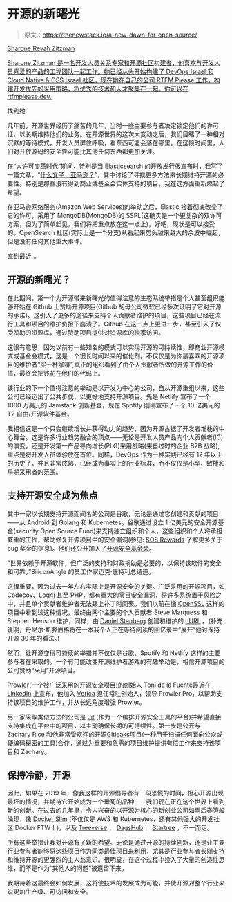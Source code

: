 # 开源的新曙光

> 原文：<https://thenewstack.io/a-new-dawn-for-open-source/>

[](https://twitter.com/shar1z)

[Sharone Revah Zitzman](https://twitter.com/shar1z)

[Sharone Zitzman 是一名开发人员关系专家和开源社区构建者，他喜欢与开发人员喜爱的产品的工程团队一起工作。她已经从头开始构建了 DevOps Israel 和 Cloud Native & OSS Israel 社区，现在她在自己的公司 RTFM Please 工作，构建开发优先的采用策略，将优秀的技术和人才聚集在一起。你可以在 rtfmplease.dev.](https://twitter.com/shar1z)

[](https://twitter.com/shar1z)[](https://twitter.com/shar1z)找到她

几年前，开源世界经历了痛苦的几年，当时一些主要参与者决定锁定他们的许可证，以长期维持他们的业务。在开源世界的这次大变动之后，我们目睹了一种相对沉默的等待模式，开发人员屏住呼吸，看东西可能会落在哪里。在这段时间里，人们对开放源码的安全性可能比其他任何东西都更加关注。

在“大许可变革时代”期间，特别是当 Elasticsearch 的开放发行版宣布时，我写了一篇文章，“[什么叉子，亚马逊？](https://thenewstack.io/what-the-fork-amazon/)”，其中讨论了寻找更多方法来长期维持开源的必要性。特别是那些没有得到商业或基金会实体支持的项目，我在这方面重新燃起了希望。

在亚马逊网络服务(Amazon Web Services)的举动之后，Elastic 接着彻底改变了它的许可，采用了 MongoDB(MongoDB)的 SSPL(这确实是一个更复杂的双许可方案，但为了简单起见，我们将把重点放在这一点上)，好吧，现状是可以接受的。OpenSearch 社区(实际上是一个分支)从看起来势头越来越大的余波中崛起，但是没有任何其他重大事件。

直到最近…

## 开源的新曙光？

在此期间，第一个为开源带来新曙光的值得注意的生态系统举措是个人甚至组织能够开始在 Github 上赞助开源项目(Github 的母公司微软已经多次证明了它对开源的承诺)。这引入了更多的途径来支持个人贡献者维护的项目，这些项目已经在流行工具和项目的维护负担下崩溃了。Github 在这一点上更进一步，甚至引入了仅受赞助的资源库，通过赞助项目提供对资源库的独家访问。

这很有意思，因为以前有一些知名的模式可以实现开源的可持续性，即商业开源模式或基金会模式，这是一个很长时间以来的催化剂。不仅仅是为你最喜欢的开源项目的维护者“买一杯咖啡”,真正的组织看到了由个人贡献者所做的开源工作的价值，最终会把钱花在他们的代码上。

该行业的下一个值得注意的举动是以开发为中心的公司，自从开源重组以来，这些公司已经迈出了公共步伐，以更好地支持开源项目。先是 Netlify 宣布了一个 1000 万美元的 Jamstack 创新基金，现在 Spotify 刚刚宣布了一个 10 亿美元的 T2 自由/开源软件基金。

我相信这是一个只会继续增长并获得动力的趋势，因为开源占据了开发者堆栈的中心舞台。这是许多行业趋势融合的顶点——无论是开发人员产品向个人贡献者(IC)的演变，还是开发第一产品导向增长(PLG)采用战略(来自过时的企业 B2B 战略),重点是将开发人员体验放在首位。同样，DevOps 作为一种实践已经有 12 年以上的历史了，并且非常成熟，已经成为事实上的行业标准，而不仅仅是小型、敏捷和早期采用者的范围。

## 支持开源安全成为焦点

其中一家以长期支持开源而闻名的公司是谷歌，无论是通过它创建和贡献的项目——从 Android 到 Golang 和 Kubernetes。谷歌通过设立 1 亿美元的安全开源基金(security Open Source Fund)来支持独立组织和个人，这些组织和个人将承担繁重的工作，帮助修复开源项目中的安全漏洞(参见: [SOS Rewards](https://sos.dev/) 了解更多关于 bug 奖金的信息)。他们还公开加入了[开源安全基金会](https://www.openssf.org)。

“世界依赖于开源软件，但广泛的支持和财政捐助是必要的，以保持该软件的安全和可靠，”SiliconAngle 的员工作家迈克·惠特利总结道。

这很重要，因为过去一年左右实际上是开源安全的关键。广泛采用的开源项目，如 Codecov、Log4j 甚至 PHP，都有重大的零日安全漏洞，将许多系统置于风险之中，并且单个贡献者维护者无法跟上补丁时间表。我们以前在像 [OpenSSL](https://www.buzzfeed.com/chrisstokelwalker/the-internet-is-being-protected-by-two-guys-named-st) 这样的项目中看到过这种情况，最终由两个主要的个人贡献者 Steve Marquess 和 Stephen Henson 维护，同样，由 [Daniel Stenberg](https://un.curl.dev/) 创建和维护的 [cURL](https://github.com/curl/curl) 。(补充说明，丹尼尔·斯滕伯格将在一本我个人正在等待阅读的回忆录中“展开”他对保持开源 30 年的看法。)

然而，让开源变得可持续的举措并不仅仅是谷歌、Spotify 和 Netlify 这样的主要参与者在采取的。一个有可能改变开源维护者游戏的有趣举动是，相信开源项目的公司赞助“采用”开源项目。

Prowler(一个被广泛采用的开源安全项目)的创始人 Toni de la Fuente[最近在 LinkedIn](https://www.linkedin.com/feed/update/urn:li:activity:6922168519413403648/) 上宣布，他加入 [Verica](https://www.verica.io/) 担任常驻创始人，领导 Prowler Pro，以帮助支持该项目的维护工作，并从长远角度增强 Prowler。

另一家采取类似方法的公司是 [Jit](https://jit.io/) (作为一个编排开源安全工具的平台)并希望直接支持集成在平台中的项目，以主动确保长期的可持续性。第一步是公开与 Zachary Rice 和他非常受欢迎的开源[Gitleaks](https://www.linkedin.com/posts/zricethezav_jit-open-source-activity-6929832535522766848-eg1p)项目(一种用于扫描任何面向公众或硬编码秘密的工具)合作，通过为重要和急需的项目维护提供有偿工作来支持该项目和 Zachary。

## 保持冷静，开源

因此，如果在 2019 年，像我这样的开源倡导者有一段恐慌的时间，担心开源出现最坏的情况，并期待它开始成为一个垂死的品种——我们现在正在这个世界上看到新的创新。在过去的几年里，令人兴奋的以开源为核心的新创业公司如雨后春笋般涌现，像 [Docker Slim](https://github.com/docker-slim/docker-slim) (不仅仅是 AWS 和 Kubernetes，还有其他强大的开发社区 Docker FTW！)，以及 [Treeverse](https://lakefs.io/) 、 [DagsHub](https://dagshub.com/) 、 [Startree](https://startree.ai/) ，不一而足。

所有这些举措让我对开源有了新的希望。无论是通过开源的持续创新，还是让主要行业参与者能够将这些项目作为同类最佳项目来利用，尤其是行业参与者长期支持和维持开源的更强烈的主人翁意识。很明显，在这个过程中投入了大量的创造性思维，而不是作为“其他人的问题”被遗留下来。

我期待着这最终会如何发展，这将使技术的发展成为可能，并使开源对整个行业来说更加生产级、可访问和安全。

<svg xmlns:xlink="http://www.w3.org/1999/xlink" viewBox="0 0 68 31" version="1.1"><title>Group</title> <desc>Created with Sketch.</desc></svg>